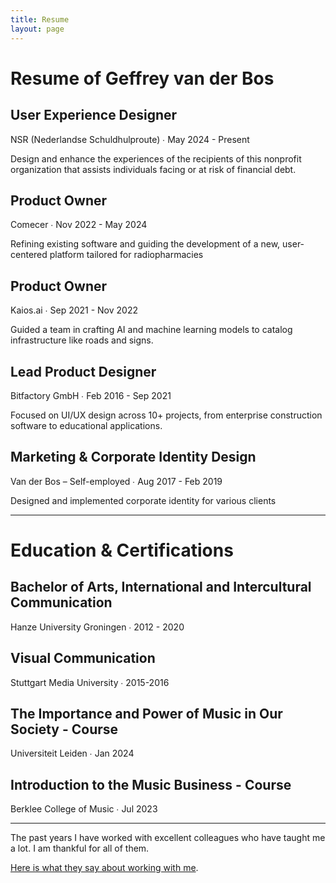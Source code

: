 ```yaml
---
title: Resume
layout: page 
---
```


# Resume of Geffrey van der Bos

## User Experience Designer
NSR (Nederlandse Schuldhulproute) ∙ May 2024 - Present

Design and enhance the experiences of the recipients of this nonprofit organization that assists individuals facing or at risk of financial debt.

## Product Owner
Comecer ∙ Nov 2022 - May 2024

Refining existing software and guiding the development of a new, user-centered platform tailored for radiopharmacies

## Product Owner
Kaios.ai ∙ Sep 2021 - Nov 2022

Guided a team in crafting AI and machine learning models to catalog infrastructure like roads and signs.

## Lead Product Designer
Bitfactory GmbH ∙ Feb 2016 - Sep 2021

Focused on UI/UX design across 10+ projects, from enterprise construction software to educational applications.

## Marketing & Corporate Identity Design
Van der Bos – Self-employed ∙ Aug 2017 - Feb 2019

Designed and implemented corporate identity for various clients

***

# Education & Certifications

## Bachelor of Arts, International and Intercultural Communication
Hanze University Groningen ∙ 2012 - 2020

## Visual Communication
Stuttgart Media University ∙ 2015-2016

## The Importance and Power of Music in Our Society - Course
Universiteit Leiden ∙ Jan 2024

## Introduction to the Music Business - Course
Berklee College of Music ∙ Jul 2023

***

The past years I have worked with excellent colleagues who have taught me a lot. I am thankful for all of them.

[Here is what they say about working with me](/testimonials/).